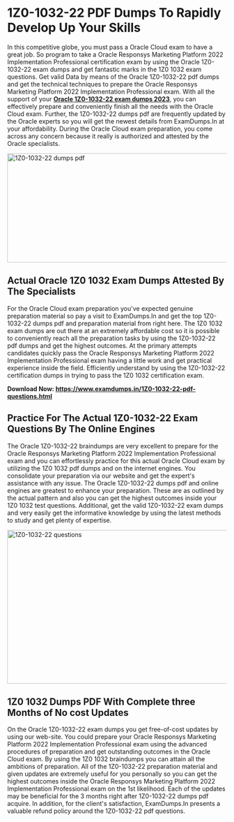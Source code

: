 <h1><strong>1Z0-1032-22 PDF Dumps To Rapidly Develop Up Your Skills</strong></h1>
<p>In this competitive globe, you must pass a Oracle Cloud exam to have a great job. So program to take a Oracle Responsys Marketing Platform 2022 Implementation Professional certification exam by using the Oracle 1Z0-1032-22 exam dumps and get fantastic marks in the 1Z0 1032 exam questions. Get valid Data by means of the Oracle 1Z0-1032-22 pdf dumps and get the technical techniques to prepare the Oracle Responsys Marketing Platform 2022 Implementation Professional exam. With all the support of your <strong><a href="https://www.examdumps.in/1Z0-1032-22-pdf-questions.html">Oracle 1Z0-1032-22 exam dumps 2023</a></strong>, you can effectively prepare and conveniently finish all the needs with the Oracle Cloud exam. Further, the 1Z0-1032-22 dumps pdf are frequently updated by the Oracle experts so you will get the newest details from ExamDumps.In at your affordability. During the Oracle Cloud exam preparation, you come across any concern because it really is authorized and attested by the Oracle specialists.</p>
<p><img src="https://i.ibb.co/zxJwW90/Copy-of-Online-Classes-Twitter-header-post-Made-with-Poster-My-Wall-1.png" alt="1Z0-1032-22 dumps pdf" width="750" height="250" /></p>
<h2><strong>Actual Oracle 1Z0 1032 Exam Dumps Attested By The Specialists</strong></h2>
<p>For the Oracle Cloud exam preparation you've expected genuine preparation material so pay a visit to ExamDumps.In and get the top 1Z0-1032-22 dumps pdf and preparation material from right here. The 1Z0 1032 exam dumps are out there at an extremely affordable cost so it is possible to conveniently reach all the preparation tasks by using the 1Z0-1032-22 pdf dumps and get the highest outcomes. At the primary attempts candidates quickly pass the Oracle Responsys Marketing Platform 2022 Implementation Professional exam having a little work and get practical experience inside the field. Efficiently understand by using the 1Z0-1032-22 certification dumps in trying to pass the 1Z0 1032 certification exam.</p>
<p><strong>Download Now:&nbsp;<a href="https://www.examdumps.in/1Z0-1032-22-pdf-questions.html">https://www.examdumps.in/1Z0-1032-22-pdf-questions.html</a></strong></p>
<h2><strong>Practice For The Actual 1Z0-1032-22 Exam Questions By The Online Engines</strong></h2>
<p>The Oracle 1Z0-1032-22 braindumps are very excellent to prepare for the Oracle Responsys Marketing Platform 2022 Implementation Professional exam and you can effortlessly practice for this actual Oracle Cloud exam by utilizing the 1Z0 1032 pdf dumps and on the internet engines. You consolidate your preparation via our website and get the expert's assistance with any issue. The Oracle 1Z0-1032-22 dumps pdf and online engines are greatest to enhance your preparation. These are as outlined by the actual pattern and also you can get the highest outcomes inside your 1Z0 1032 test questions. Additional, get the valid 1Z0-1032-22 exam dumps and very easily get the informative knowledge by using the latest methods to study and get plenty of expertise.</p>
<p><a href="https://www.examdumps.in/1Z0-1032-22-pdf-questions.html"><img src="https://i.ibb.co/QkNtdwY/Copy-of-Zoom-Online-Classes-Facebook-Share-Po-Made-with-Poster-My-Wall-1.jpg" alt="1Z0-1032-22 questions" width="670" height="352" /></a></p>
<h2><strong>1Z0 1032 Dumps PDF With Complete three Months of No cost Updates</strong></h2>
<p>On the Oracle 1Z0-1032-22 exam dumps you get free-of-cost updates by using our web-site. You could prepare your Oracle Responsys Marketing Platform 2022 Implementation Professional exam using the advanced procedures of preparation and get outstanding outcomes in the Oracle Cloud exam. By using the 1Z0 1032 braindumps you can attain all the ambitions of preparation. All of the 1Z0-1032-22 preparation material and given updates are extremely useful for you personally so you can get the highest outcomes inside the Oracle Responsys Marketing Platform 2022 Implementation Professional exam on the 1st likelihood. Each of the updates may be beneficial for the 3 months right after 1Z0-1032-22 dumps pdf acquire. In addition, for the client's satisfaction, ExamDumps.In presents a valuable refund policy around the 1Z0-1032-22 pdf questions.</p>
